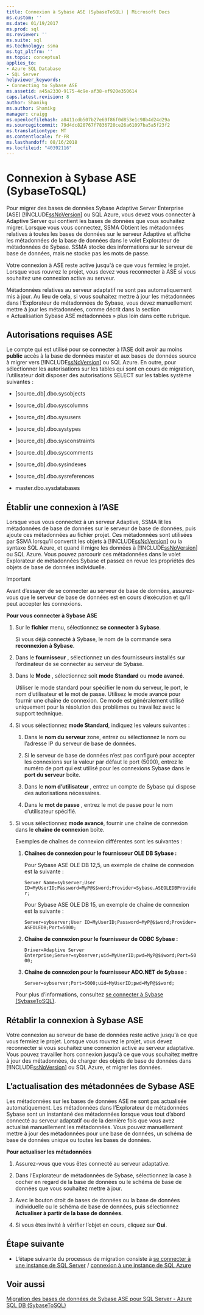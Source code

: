 ```yaml
---
title: Connexion à Sybase ASE (SybaseToSQL) | Microsoft Docs
ms.custom: ''
ms.date: 01/19/2017
ms.prod: sql
ms.reviewer: ''
ms.suite: sql
ms.technology: ssma
ms.tgt_pltfrm: ''
ms.topic: conceptual
applies_to:
- Azure SQL Database
- SQL Server
helpviewer_keywords:
- Connecting to Sybase ASE
ms.assetid: a45a2330-9175-4c9e-af38-ef920e350614
caps.latest.revision: 8
author: Shamikg
ms.author: Shamikg
manager: craigg
ms.openlocfilehash: a8411cdb507b27e69f86f0d853e1c98b4d24d29a
ms.sourcegitcommit: 79d4dc820767f7836720ce26a61097ba5a5f23f2
ms.translationtype: MT
ms.contentlocale: fr-FR
ms.lasthandoff: 08/16/2018
ms.locfileid: "40392116"
---
```

# <a name="connecting-to-sybase-ase-sybasetosql"></a>Connexion à Sybase ASE (SybaseToSQL)
Pour migrer des bases de données Sybase Adaptive Server Enterprise (ASE) [!INCLUDE[ssNoVersion](../../includes/ssnoversion-md.md)] ou SQL Azure, vous devez vous connecter à Adaptive Server qui contient les bases de données que vous souhaitez migrer. Lorsque vous vous connectez, SSMA Obtient les métadonnées relatives à toutes les bases de données sur le serveur Adaptive et affiche les métadonnées de la base de données dans le volet Explorateur de métadonnées de Sybase. SSMA stocke des informations sur le serveur de base de données, mais ne stocke pas les mots de passe.  
  
Votre connexion à ASE reste active jusqu'à ce que vous fermiez le projet. Lorsque vous rouvrez le projet, vous devez vous reconnecter à ASE si vous souhaitez une connexion active au serveur.  
  
Métadonnées relatives au serveur adaptatif ne sont pas automatiquement mis à jour. Au lieu de cela, si vous souhaitez mettre à jour les métadonnées dans l’Explorateur de métadonnées de Sybase, vous devez manuellement mettre à jour les métadonnées, comme décrit dans la section « Actualisation Sybase ASE métadonnées » plus loin dans cette rubrique.  
  
## <a name="required-ase-permissions"></a>Autorisations requises ASE  
Le compte qui est utilisé pour se connecter à l’ASE doit avoir au moins **public** accès à la base de données master et aux bases de données source à migrer vers [!INCLUDE[ssNoVersion](../../includes/ssnoversion-md.md)] ou SQL Azure. En outre, pour sélectionner les autorisations sur les tables qui sont en cours de migration, l’utilisateur doit disposer des autorisations SELECT sur les tables système suivantes :  
  
-   [source_db].dbo.sysobjects  
  
-   [source_db].dbo.syscolumns  
  
-   [source_db].dbo.sysusers  
  
-   [source_db].dbo.systypes  
  
-   [source_db].dbo.sysconstraints  
  
-   [source_db].dbo.syscomments  
  
-   [source_db].dbo.sysindexes  
  
-   [source_db].dbo.sysreferences  
  
-   master.dbo.sysdatabases  
  
## <a name="establishing-a-connection-to-ase"></a>Établir une connexion à l’ASE  
Lorsque vous vous connectez à un serveur Adaptive, SSMA lit les métadonnées de base de données sur le serveur de base de données, puis ajoute ces métadonnées au fichier projet. Ces métadonnées sont utilisées par SSMA lorsqu’il convertit les objets à [!INCLUDE[ssNoVersion](../../includes/ssnoversion-md.md)] ou la syntaxe SQL Azure, et quand il migre les données à [!INCLUDE[ssNoVersion](../../includes/ssnoversion-md.md)] ou SQL Azure. Vous pouvez parcourir ces métadonnées dans le volet Explorateur de métadonnées Sybase et passez en revue les propriétés des objets de base de données individuelle.  
  
> [!IMPORTANT]  
> Avant d’essayer de se connecter au serveur de base de données, assurez-vous que le serveur de base de données est en cours d’exécution et qu’il peut accepter les connexions.  
  
**Pour vous connecter à Sybase ASE**  
  
1.  Sur le **fichier** menu, sélectionnez **se connecter à Sybase**.  
  
    Si vous déjà connecté à Sybase, le nom de la commande sera **reconnexion à Sybase**.  
  
2.  Dans le **fournisseur** , sélectionnez un des fournisseurs installés sur l’ordinateur de se connecter au serveur de Sybase.  
  
3.  Dans le **Mode** , sélectionnez soit **mode Standard** ou **mode avancé**.  
  
    Utiliser le mode standard pour spécifier le nom du serveur, le port, le nom d’utilisateur et le mot de passe. Utilisez le mode avancé pour fournir une chaîne de connexion. Ce mode est généralement utilisé uniquement pour la résolution des problèmes ou travaillez avec le support technique.  
  
4.  Si vous sélectionnez **mode Standard**, indiquez les valeurs suivantes :  
  
    1.  Dans le **nom du serveur** zone, entrez ou sélectionnez le nom ou l’adresse IP du serveur de base de données.  
  
    2.  Si le serveur de base de données n’est pas configuré pour accepter les connexions sur la valeur par défaut le port (5000), entrez le numéro de port qui est utilisé pour les connexions Sybase dans le **port du serveur** boîte.  
  
    3.  Dans le **nom d’utilisateur** , entrez un compte de Sybase qui dispose des autorisations nécessaires.  
  
    4.  Dans le **mot de passe** , entrez le mot de passe pour le nom d’utilisateur spécifié.  
  
5.  Si vous sélectionnez **mode avancé**, fournir une chaîne de connexion dans le **chaîne de connexion** boîte.  
  
    Exemples de chaînes de connexion différentes sont les suivantes :  
  
    1.  **Chaînes de connexion pour le fournisseur OLE DB Sybase :**  
  
        Pour Sybase ASE OLE DB 12,5, un exemple de chaîne de connexion est la suivante :  
  
        `Server Name=sybserver;User ID=MyUserID;Password=MyP@$$word;Provider=Sybase.ASEOLEDBProvider;`  
  
        Pour Sybase ASE OLE DB 15, un exemple de chaîne de connexion est la suivante :  
  
        `Server=sybserver;User ID=MyUserID;Password=MyP@$$word;Provider= ASEOLEDB;Port=5000;`  
  
    2.  **Chaîne de connexion pour le fournisseur de ODBC Sybase :**  
  
        `Driver=Adaptive Server Enterprise;Server=sybserver;uid=MyUserID;pwd=MyP@$$word;Port=5000;`  
  
    3.  **Chaîne de connexion pour le fournisseur ADO.NET de Sybase :**  
  
        `Server=sybserver;Port=5000;uid=MyUserID;pwd=MyP@$$word;`  
  
    Pour plus d’informations, consultez [se connecter à Sybase &#40;SybaseToSQL&#41;](../../ssma/sybase/connect-to-sybase-sybasetosql.md).  
  
## <a name="reconnecting-to-sybase-ase"></a>Rétablir la connexion à Sybase ASE  
Votre connexion au serveur de base de données reste active jusqu'à ce que vous fermiez le projet. Lorsque vous rouvrez le projet, vous devez reconnecter si vous souhaitez une connexion active au serveur adaptative. Vous pouvez travailler hors connexion jusqu'à ce que vous souhaitez mettre à jour des métadonnées, de charger des objets de base de données dans [!INCLUDE[ssNoVersion](../../includes/ssnoversion-md.md)] ou SQL Azure, et migrer les données.  
  
## <a name="refreshing-sybase-ase-metadata"></a>L’actualisation des métadonnées de Sybase ASE  
Les métadonnées sur les bases de données ASE ne sont pas actualisée automatiquement. Les métadonnées dans l’Explorateur de métadonnées Sybase sont un instantané des métadonnées lorsque vous tout d’abord connecté au serveur adaptatif ou de la dernière fois que vous avez actualisé manuellement les métadonnées. Vous pouvez manuellement mettre à jour des métadonnées pour une base de données, un schéma de base de données unique ou toutes les bases de données.  
  
**Pour actualiser les métadonnées**  
  
1.  Assurez-vous que vous êtes connecté au serveur adaptative.  
  
2.  Dans l’Explorateur de métadonnées de Sybase, sélectionnez la case à cocher en regard de la base de données ou le schéma de base de données que vous souhaitez mettre à jour.  
  
3.  Avec le bouton droit de bases de données ou la base de données individuelle ou le schéma de base de données, puis sélectionnez **Actualiser à partir de la base de données**.  
  
4.  Si vous êtes invité à vérifier l’objet en cours, cliquez sur **Oui**.  
  
## <a name="next-step"></a>Étape suivante  
  
-   L’étape suivante du processus de migration consiste à [se connecter à une instance de SQL Server](connecting-to-sql-server-sybasetosql.md) / [connexion à une instance de SQL Azure](connecting-to-azure-sql-db-sybasetosql.md)  
  
## <a name="see-also"></a>Voir aussi  
[Migration des bases de données de Sybase ASE pour SQL Server - Azure SQL DB &#40;SybaseToSQL&#41;](../../ssma/sybase/migrating-sybase-ase-databases-to-sql-server-azure-sql-db-sybasetosql.md)  
  
